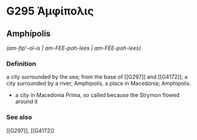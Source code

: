# G295 Ἀμφίπολις

## Amphípolis

_(am-fip'-ol-is | am-FEE-poh-lees | am-FEE-poh-lees)_

### Definition

a city surrounded by the sea; from the base of [[G297]] and [[G4172]]; a city surrounded by a river; Amphipolis, a place in Macedonia; Amphipolis.

- a city in Macedonia Prima, so called because the Strymon flowed around it

### See also

[[G297]], [[G4172]]

